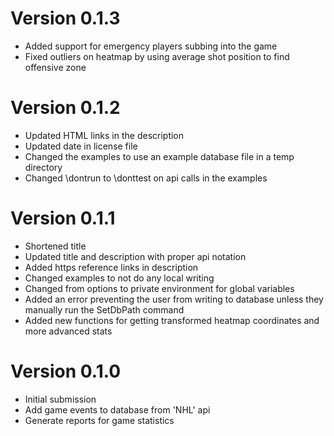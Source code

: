 # Version 0.1.3

* Added support for emergency players subbing into the game
* Fixed outliers on heatmap by using average shot position to find offensive zone

# Version 0.1.2

* Updated HTML links in the description
* Updated date in license file
* Changed the examples to use an example database file in a temp directory
* Changed \dontrun to \donttest on api calls in the examples

# Version 0.1.1

* Shortened title
* Updated title and description with proper api notation
* Added https reference links in description
* Changed examples to not do any local writing
* Changed from options to private environment for global variables
* Added an error preventing the user from writing to database unless they manually run the SetDbPath command
* Added new functions for getting transformed heatmap coordinates and more advanced stats

# Version 0.1.0

* Initial submission
* Add game events to database from 'NHL' api
* Generate reports for game statistics
